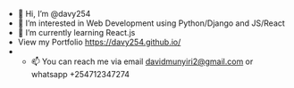 - 👋 Hi, I’m @davy254
- 👀 I’m interested in Web Development using Python/Django and JS/React
- 🌱 I’m currently learning React.js
- View my Portfolio https://davy254.github.io/
- - 📫 You can reach me via email davidmunyiri2@gmail.com or whatsapp +254712347274

<!---
davy254/davy254 is a ✨ special ✨ repository because its `README.md` (this file) appears on your GitHub profile.
You can click the Preview link to take a look at your changes.
--->
